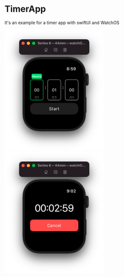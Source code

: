 #  TimerApp

It's an example for a timer app with swiftUI and WatchOS

<img src="https://github.com/erikfloresq/TimerApp/blob/main/screenshoots/mainView.png" width="325"><img src="https://github.com/erikfloresq/TimerApp/blob/main/screenshoots/timerView.png" width="325">

